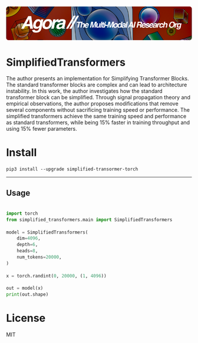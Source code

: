 [![Multi-Modality](agorabanner.png)](https://discord.gg/qUtxnK2NMf)

# SimplifiedTransformers
The author presents an implementation for Simplifying Transformer Blocks. The standard transformer blocks are complex and can lead to architecture instability. In this work, the author investigates how the standard transformer block can be simplified. Through signal propagation theory and empirical observations, the author proposes modifications that remove several components without sacrificing training speed or performance. The simplified transformers achieve the same training speed and performance as standard transformers, while being 15% faster in training throughput and using 15% fewer parameters.


# Install
```
pip3 install --upgrade simplified-transormer-torch

```

--------

## Usage
```python

import torch
from simplified_transformers.main import SimplifiedTransformers

model = SimplifiedTransformers(
    dim=4096,
    depth=6,
    heads=8,
    num_tokens=20000,
)

x = torch.randint(0, 20000, (1, 4096))

out = model(x)
print(out.shape)

```






# License
MIT



